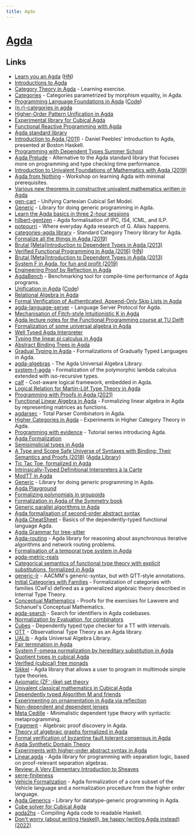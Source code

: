 ```yaml
---
title: Agda
---
```


# [Agda](https://github.com/agda/agda)

## Links

- [Learn you an Agda](http://learnyouanagda.liamoc.net/toc.html) ([HN](https://news.ycombinator.com/item?id=30344669))
- [Introductions to Agda](http://wiki.portal.chalmers.se/agda/pmwiki.php?n=Main.Othertutorials)
- [Category Theory in Agda](https://github.com/JLimperg/cats) - Learning exercise.
- [Categories](https://github.com/copumpkin/categories) - Categories parametrized by morphism equality, in Agda.
- [Programming Language Foundations in Agda](https://plfa.github.io/) ([Code](https://github.com/jsiek/B522-PL-Foundations))
- [(n,r)-categories in agda](https://github.com/freebroccolo/agda-nr-cats)
- [Higher-Order Pattern Unification in Agda](https://github.com/Saizan/miller)
- [Experimental library for Cubical Agda](https://github.com/agda/cubical)
- [Functional Reactive Programming with Agda](https://github.com/divipp/frp_agda)
- [Agda standard library](https://github.com/agda/agda-stdlib)
- [Introduction to Agda (2011)](https://www.youtube.com/watch?v=shXKb2MTkUc&list=PLB7F836675DCE009C) - Daniel Peebles' Introduction to Agda, presented at Boston Haskell.
- [Programming with Dependent Types Summer School](https://github.com/UlfNorell/agda-summer-school)
- [Agda Prelude](https://github.com/UlfNorell/agda-prelude) - Alternative to the Agda standard library that focuses more on programming and type checking time performance.
- [Introduction to Univalent Foundations of Mathematics with Agda (2019)](https://www.cs.bham.ac.uk/~mhe/HoTT-UF-in-Agda-Lecture-Notes/index.html)
- [Agda from Nothing](https://github.com/scott-fleischman/agda-from-nothing) - Workshop on learning Agda with minimal prerequisites.
- [Various new theorems in constructive univalent mathematics written in Agda](https://github.com/martinescardo/TypeTopology)
- [gen-cart](https://github.com/mortberg/gen-cart) - Unifying Cartesian Cubical Set Model.
- [Generic](https://github.com/effectfully/Generic) - Library for doing generic programming in Agda.
- [Learn the Agda basics in three 2-hour sessions](https://github.com/anuyts/agda-sessions)
- [hilbert-gentzen](https://github.com/mietek/hilbert-gentzen) - Agda formalisation of IPC, IS4, ICML, and ILP.
- [potpourri](https://github.com/gallais/potpourri) - Where everyday Agda research of G. Allais happens.
- [categories-agda library](https://github.com/agda/agda-categories) - Standard Category Theory library for Agda.
- [Formalize all the things in Agda (2019)](https://jesper.sikanda.be/posts/formalize-all-the-things.html)
- [Brutal [Meta]Introduction to Dependent Types in Agda (2013)](https://oxij.org/note/BrutalDepTypes/)
- [Verified Functional Programming in Agda (2016)](https://pdfs.semanticscholar.org/a5c2/444d3c977260dbbfc7c2eceea9bda2614e71.pdf) ([HN](https://news.ycombinator.com/item?id=22783645))
- [Brutal [Meta]Introduction to Dependent Types in Agda (2013)](https://oxij.org/note/BrutalDepTypes/)
- [System F in Agda, for fun and profit (2019)](http://jmchapman.io/papers/funandprofit.pdf)
- [Engineering Proof by Reflection in Agda](https://github.com/toothbrush/reflection-proofs)
- [AgdaBench](https://github.com/UlfNorell/agda-bench) - Benchmarking tool for compile-time performance of Agda programs.
- [Unification in Agda](https://htmlpreview.github.io/?https://github.com/effectfully/unification-in-agda/blob/master/UnificationInAgda.html) ([Code](https://github.com/effectfully/unification-in-agda))
- [Relational Algebra in Agda](https://github.com/sabauma/agda-relation-algebra)
- [Formal Verification of Authenticated, Append-Only Skip Lists in Agda](https://github.com/oracle/aaosl-agda)
- [agda-language-server](https://github.com/banacorn/agda-language-server) - Language Server Protocol for Agda.
- [Mechanisation of Fitch-style Intuitionistic K in Agda](https://github.com/nachivpn/k)
- [Agda lecture notes for the Functional Programming course at TU Delft](https://github.com/jespercockx/agda-lecture-notes)
- [Formalization of some universal algebra in Agda](https://github.com/andreasabel/universal-algebra)
- [Well Typed Agda Interpreter](https://github.com/sseefried/well-typed-agda-interpreter)
- [Typing the linear pi calculus in Agda](https://github.com/umazalakain/typing-linear-pi)
- [Abstract Binding Trees in Agda](https://github.com/jsiek/abstract-binding-trees)
- [Gradual Typing in Agda](https://github.com/jsiek/gradual-typing-in-agda) - Formalizations of Gradually Typed Languages in Agda.
- [agda-algebras](https://github.com/ualib/agda-algebras) - The Agda Universal Algebra Library.
- [system-f-agda](https://github.com/sstucki/system-f-agda) - Formalization of the polymorphic lambda calculus extended with iso-recursive types.
- [calf](https://github.com/jonsterling/agda-calf) - Cost-aware logical framework, embedded in Agda.
- [Logical Relation for Martin-Löf Type Theory in Agda](https://github.com/mr-ohman/logrel-mltt)
- [Programming with Proofs in Agda (2021)](https://www.youtube.com/watch?v=U5i2VQj5jPk)
- [Functional Linear Algebra in Agda](https://github.com/ryanorendorff/functional-linear-algebra) - Formalizing linear algebra in Agda by representing matrices as functions.
- [agdarsec](https://github.com/gallais/agdarsec) - Total Parser Combinators in Agda.
- [Higher Categories in Agda](https://github.com/TOTBWF/agda-higher-categories) - Experiments in Higher Category Theory in Agda.
- [Programming with evidence](https://github.com/umazalakain/agda-bcam) - Tutorial series introducing Agda.
- [Agda Formalization](https://github.com/glangmead/formalization)
- [Semisimplicial types in Agda](https://github.com/tcampion/Semisimplicial)
- [A Type and Scope Safe Universe of Syntaxes with Binding: Their Semantics and Proofs (2018)](https://gallais.github.io/pdf/icfp18.pdf) ([Agda Library](https://github.com/gallais/generic-syntax))
- [Tic Tac Toe, formalized in Agda](https://github.com/TOTBWF/agda-tic-tac-toe)
- [Intrinsically-Typed Definitional Interpreters à la Carte](https://github.com/casvdrest/composable-semantics)
- [ModTT in Agda](https://github.com/HarrisonGrodin/agda-modtt)
- [Generic](https://github.com/effectfully/Generic) - Library for doing generic programming in Agda.
- [Agda Playground](https://github.com/oisdk/agda-playground)
- [Formalizing polynomials in groupoids](https://github.com/smimram/fibred-polynomials)
- [Formalization in Agda of the Symmetry book](https://github.com/UniMath/SymmetryBookFormalization)
- [Generic parallel algorithms in Agda](https://github.com/conal/agda-generic-parallel)
- [Agda formalisation of second-order abstract syntax](https://github.com/DimaSamoz/agda-soas)
- [Agda CheatSheet](https://github.com/alhassy/AgdaCheatSheet) - Basics of the dependently-typed functional language Agda.
- [Agda Grammar for tree-sitter](https://github.com/tree-sitter/tree-sitter-agda)
- [Agda-routing](https://github.com/MatthewDaggitt/agda-routing) - Agda library for reasoning about asynchronous iterative algorithms and network routing problems.
- [Formalisation of a temporal type system in Agda](https://github.com/DimaSamoz/temporal-type-systems)
- [agda-metric-reals](https://github.com/bobatkey/agda-metric-reals)
- [Categorical semantics of functional type theory with explicit substitutions, formalized in Agda](https://github.com/elpinal/exsub-ccc)
- [generic-lr](https://github.com/laMudri/generic-lr) - AACMM's generic-syntax, but with QTT-style annotations.
- [Initial Categories with Families](https://github.com/superhaNds/cwfs) - Formalization of categories with families (CwFs) defined as a generalized algebraic theory described in Internal Type Theory.
- [Conceptual Mathematics](https://github.com/JonathanLorimer/conceptual-mathematics) - Proofs for the exercises for Lawvere and Schanuel's Conceptual Mathematics.
- [agda-search](https://github.com/plt-amy/agda-search) - Search for identifiers in Agda codebases.
- [Normalization by Evaluation, for combinators](https://github.com/Trebor-Huang/combinator-nbe)
- [Cubes](https://github.com/effectfully/Cubes) - Dependently typed type checker for a TT with intervals.
- [OTT](https://github.com/effectfully/OTT) - Observational Type Theory as an Agda library.
- [UALib](https://github.com/ualib/ualib.github.io) - Agda Universal Algebra Library.
- [Fair termination in Agda](https://github.com/boystrange/FairTermination)
- [System F-omega normalization by hereditary substitution in Agda](https://github.com/AndrasKovacs/system-f-omega)
- [Quotient types in cubical Agda](https://github.com/kcsmnt0/quotient)
- [Verified (cubical) free monads](https://github.com/mb64/cubical-free-monads)
- [Sikkel](https://github.com/JorisCeulemans/sikkel) - Agda library that allows a user to program in multimode simple type theories.
- [Axiomatic (ZF⁻-like) set theory](https://github.com/Borschemancer/axiomatic-sets)
- [Univalent classical mathematics in Cubical Agda](https://github.com/kangrongji/cubical-classics)
- [Dependently typed Algorithm M and friends](https://github.com/effectfully/STLC)
- [Experimenting on ornamentation in Agda via reflection](https://github.com/Zekt/Type-Embellishment)
- [Non-dependent and dependent lenses](https://github.com/nad/dependent-lenses)
- [Meta Cedille](https://github.com/WhatisRT/meta-cedille) - Minimalistic dependent type theory with syntactic metaprogramming.
- [Fragment](https://github.com/frex-project/agda-fragment) - Algebraic proof discovery in Agda.
- [Theory of algebraic graphs formalized in Agda](https://github.com/algebraic-graphs/agda)
- [Formal verification of byzantine fault tolerant consensus in Agda](https://github.com/oracle/bft-consensus-agda)
- [Agda Synthetic Domain Theory](https://github.com/jonsterling/agda-synthetic-domain-theory)
- [Experiments with higher-order abstract syntax in Agda](https://github.com/arthuraa/agda-hoas-playground)
- [Linear.agda](https://github.com/metaborg/linear.agda) - Agda library for programming with separation logic, based on proof-relevant separation algebras.
- [Review: A Very Elementary Introduction to Sheaves](https://reasonablypolymorphic.com/blog/sheafs/index.html)
- [serre-finiteness](https://github.com/CMU-HoTT/serre-finiteness)
- [Vehicle Formalization](https://github.com/vehicle-lang/vehicle-formalisation) - Agda formalization of a core subset of the Vehicle language and a normalization procedure from the higher order language.
- [Agda Generics](https://github.com/flupe/generics) - Library for datatype-generic programming in Agda.
- [Cube solver for Cubical Agda](https://github.com/maxdore/csolver)
- [agda2hs](https://github.com/agda/agda2hs) - Compiling Agda code to readable Haskell.
- [Don't worry (about writing Haskell), be happy (writing Agda instead) (2022)](https://jesper.sikanda.be/posts/agda2hs.html)
